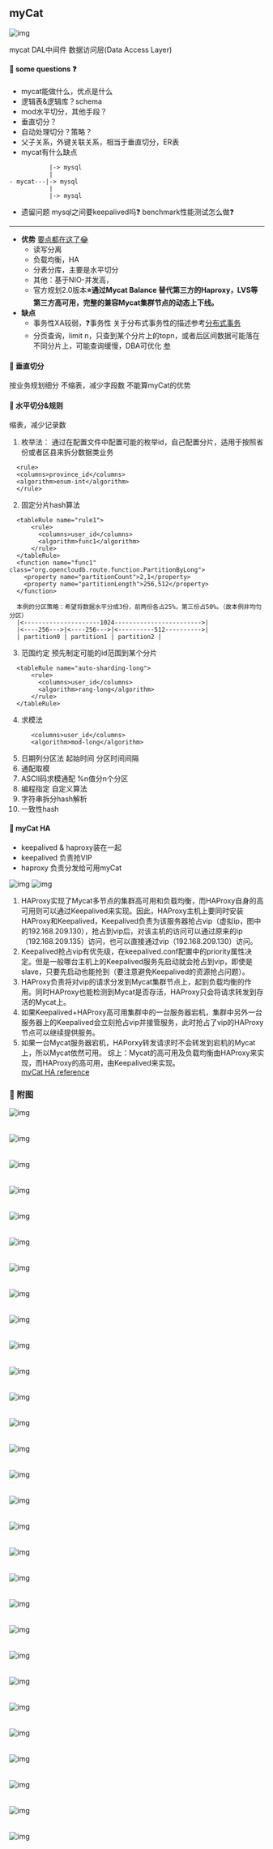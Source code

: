 
## myCat

![img](imgs/db/mycat_arch.jpg)

mycat DAL中间件 数据访问层(Data Access Layer)

#### :dvd: some questions :question:
- mycat能做什么，优点是什么
- 逻辑表&逻辑库？schema
- mod水平切分，其他手段？
- 垂直切分？
- 自动处理切分？策略？
- 父子关系，外键关联关系，相当于垂直切分，ER表
- mycat有什么缺点


```
           |-> mysql
           |
- mycat---|-> mysql
           |
           |-> mysql
```

- 遗留问题
   mysql之间要keepalived吗:question:
   benchmark性能测试怎么做:question:


---
- <b>优势</b>
  [要点都在这了:joy:](http://www.mycat.io/)
  - 读写分离
  - 负载均衡，HA
  - 分表分库，主要是水平切分
  - 其他：基于NIO-并发高，
  - 官方规划2.0版本<b>:star:通过Mycat Balance 替代第三方的Haproxy，LVS等第三方高可用，完整的兼容Mycat集群节点的动态上下线。</b>
- <b>缺点</b>
  - 事务性XA较弱，:question:事务性
    关于分布式事务性的描述参考[分布式事务](https://www.cnblogs.com/zengkefu/p/5742617.html)
  - 分页查询，limit n，只查到某个分片上的topn，或者后区间数据可能落在不同分片上，可能查询缓慢，DBA可优化
    [参](https://www.cnblogs.com/leeSmall/p/9539370.html)

#### :dvd: 垂直切分
   按业务规划细分
   不缩表，减少字段数
   不能算myCat的优势

#### :dvd: 水平切分&规则
缩表，减少记录数
1. 枚举法：
   通过在配置文件中配置可能的枚举id，自己配置分片，适用于按照省份或者区县来拆分数据类业务
```
  <rule>
  <columns>province_id</columns>
  <algorithm>enum-int</algorithm>
  </rule>
```
2. 固定分片hash算法
```
  <tableRule name="rule1">
      <rule>
        <columns>user_id</columns>
        <algorithm>func1</algorithm>
      </rule>
  </tableRule>
  <function name="func1" class="org.opencloudb.route.function.PartitionByLong">
    <property name="partitionCount">2,1</property>
    <property name="partitionLength">256,512</property>
  </function>

  本例的分区策略：希望将数据水平分成3份，前两份各占25%，第三份占50%。（故本例非均匀分区）
  |<---------------------1024------------------------>|
  |<----256--->|<----256--->|<----------512---------->|
  | partition0 | partition1 | partition2 |
```
3. 范围约定
  预先制定可能的id范围到某个分片
```
  <tableRule name="auto-sharding-long">
      <rule>
        <columns>user_id</columns>
        <algorithm>rang-long</algorithm>
      </rule>
  </tableRule>
```
4. 求模法
```
      <columns>user_id</columns>
      <algorithm>mod-long</algorithm>
```
5. 日期列分区法
   起始时间
   分区时间间隔
6. 通配取模 
7. ASCII码求模通配
   %n值分n个分区
8. 编程指定
   自定义算法
9. 字符串拆分hash解析
10. 一致性hash

#### :dvd: myCat HA

- keepalived & haproxy装在一起
- keepalived 负责抢VIP
- haproxy 负责分发给可用myCat

![img](imgs/db/myCatHa1.png)
![img](imgs/db/myCatHa.png)
1. HAProxy实现了Mycat多节点的集群高可用和负载均衡，而HAProxy自身的高可用则可以通过Keepalived来实现。因此，HAProxy主机上要同时安装HAProxy和Keepalived，Keepalived负责为该服务器抢占vip（虚拟ip，图中的192.168.209.130），抢占到vip后，对该主机的访问可以通过原来的ip（192.168.209.135）访问，也可以直接通过vip（192.168.209.130）访问。
2. Keepalived抢占vip有优先级，在keepalived.conf配置中的priority属性决定。但是一般哪台主机上的Keepalived服务先启动就会抢占到vip，即使是slave，只要先启动也能抢到（要注意避免Keepalived的资源抢占问题）。
3. HAProxy负责将对vip的请求分发到Mycat集群节点上，起到负载均衡的作用。同时HAProxy也能检测到Mycat是否存活，HAProxy只会将请求转发到存活的Mycat上。
4. 如果Keepalived+HAProxy高可用集群中的一台服务器宕机，集群中另外一台服务器上的Keepalived会立刻抢占vip并接管服务，此时抢占了vip的HAProxy节点可以继续提供服务。
5. 如果一台Mycat服务器宕机，HAPorxy转发请求时不会转发到宕机的Mycat上，所以Mycat依然可用。
综上：Mycat的高可用及负载均衡由HAProxy来实现，而HAProxy的高可用，由Keepalived来实现。<br>
[myCat HA reference](https://blog.csdn.net/l1028386804/article/details/76397064)

### :dvd: 附图
![img](imgs/db/1508220824685.png) <br><br><br>
![img](imgs/db/1508224104762.png) <br><br><br>
![img](imgs/db/1508224116977.png) <br><br><br>
![img](imgs/db/1508224133068.png) <br><br><br>
![img](imgs/db/1508224143652.png) <br><br><br>
![img](imgs/db/1508224155090.png) <br><br><br>
![img](imgs/db/1508224163862.png) <br><br><br>
![img](imgs/db/1508224175479.png) <br><br><br>
![img](imgs/db/1508224183405.png) <br><br><br>
![img](imgs/db/1508224195432.png) <br><br><br>
![img](imgs/db/1508232831054.png) <br><br><br>
![img](imgs/db/1508233065722.png) <br><br><br>
![img](imgs/db/1508233301178.png) <br><br><br>
![img](imgs/db/1508234022148.png) <br><br><br>
![img](imgs/db/1508234196383.png) <br><br><br>
![img](imgs/db/1508234209931.png) <br><br><br>
![img](imgs/db/1508234224944.png) <br><br><br>
![img](imgs/db/1508234232978.png) <br><br><br>
![img](imgs/db/1508234240747.png) <br><br><br>
![img](imgs/db/1508234256389.png) <br><br><br>
![img](imgs/db/1508234267301.png) <br><br><br>
![img](imgs/db/1508234279553.png) <br><br><br>
![img](imgs/db/1508234313005.png) <br><br><br>
![img](imgs/db/1508234321343.png) <br><br><br>
![img](imgs/db/1508234483676.png) <br><br><br>
![img](imgs/db/1508234508872.png) <br><br><br>
![img](imgs/db/1508234525067.png) <br><br><br>
![img](imgs/db/1508234545534.png) <br><br><br>
![img](imgs/db/1508234554521.png) <br><br><br>
